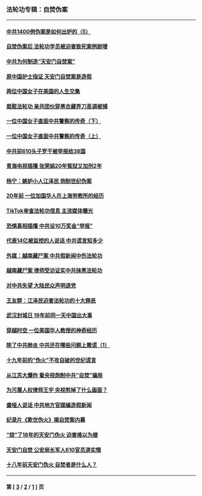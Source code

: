 ### 法轮功专辑：自焚伪案
---
#### [中共1400例伪案是如何出炉的（5）](../../pages/nf5562/n13226831.md?01120430) 
#### [自焚伪案后 法轮功学员被迫害致死案例剧增](../../pages/nf5562/n13190600.md?01120430) 
#### [中共为何制造“天安门自焚案”](../../pages/nf5562/n13183270.md?01120430) 
#### [原中国护士指证 天安门自焚案是造假](../../pages/nf5562/n13172289.md?01120430) 
#### [两位中国女子在美国的人生交集](../../pages/nf5562/n13156138.md?01120430) 
#### [栽赃法轮功 亲共团伙穿黑衣藏界刀高调被捕](../../pages/nf5562/n13073780.md?01120430) 
#### [一位中国女子直面中共警察的传奇（下）](../../pages/nf5562/n12989706.md?01120430) 
#### [一位中国女子直面中共警察的传奇（上）](../../pages/nf5562/n12985072.md?01120430) 
#### [中共前610头子罗干被举报给38国](../../pages/nf5562/n12975419.md?01120430) 
#### [青海电视插播 张荣娟20年冤狱又加刑2年](../../pages/nf5562/n12738166.md?01120430) 
#### [杨宁：嫉妒小人江泽民 炮制世纪伪案](../../pages/nf5562/n12724108.md?01120430) 
#### [20年前 一位加国华人在上海劳教所的经历](../../pages/nf5562/n12707932.md?01120430) 
#### [TikTok审查法轮功信息 主流媒体曝光](../../pages/nf5562/n12362336.md?01120430) 
#### [恐惧真相插播 中共设10万奖金“举报”](../../pages/nf5562/n12306396.md?01120430) 
#### [代表14亿被监控的人说话 中共谎言知多少](../../pages/nf5562/n12297484.md?01120430) 
#### [外媒：越南藏尸案 中共假新闻中伤法轮功](../../pages/nf5562/n12264411.md?01120430) 
#### [越南藏尸案 律师受访证实中共抹黑法轮功](../../pages/nf5562/n12261878.md?01120430) 
#### [对中共失望 大陆民众声明退党](../../pages/nf5562/n12187315.md?01120430) 
#### [王友群：江泽民迫害法轮功的十大罪恶](../../pages/nf5562/n12169074.md?01120430) 
#### [武汉封城日 19年前同一天中国出大事](../../pages/nf5562/n12150901.md?01120430) 
#### [穿越时空  一位美国华人教授的神奇经历](../../pages/nf5562/n12097460.md?01120430) 
#### [除了中共肺炎 中共还在哪些问题上撒谎（1）](../../pages/nf5562/n11955770.md?01120430) 
#### [十九年前的“伪火”不攻自破的世纪谎言](../../pages/nf5562/n11813238.md?01120430) 
#### [从江苏大爆炸 看央视炮制中共“自焚”骗局](../../pages/nf5562/n11140275.md?01120430) 
#### [为污蔑人权律师王宇 央视剪掉了什么画面？](../../pages/nf5562/n11130142.md?01120430) 
#### [聋哑人说话 中共地方官媒编造假新闻](../../pages/nf5562/n11006067.md?01120430) 
#### [纪录片《欺世伪火》揭自焚案内幕](../../pages/nf5562/n11002664.md?01120430) 
#### [“烧”了18年的天安门伪火 迫害难以为继](../../pages/nf5562/n10996660.md?01120430) 
#### [天安门自焚 公安局长军人610官员道实情](../../pages/nf5562/n10997098.md?01120430) 
#### [十八年前天安门伪火 自焚者是什么人？](../../pages/nf5562/n10996556.md?01120430) 

---
#### 第 [ [3](./3.md?01120430) / [2](./2.md?01120430) / [1](./1.md?01120430) ] 页
